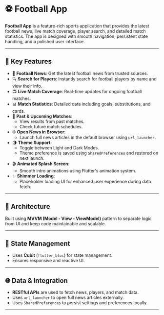 # ⚽ Football App

**Football App** is a feature-rich sports application that provides the latest football news, live match coverage, player search, and detailed match statistics. The app is designed with smooth navigation, persistent state handling, and a polished user interface.

---

## 📱 Key Features

- 📰 **Football News**: Get the latest football news from trusted sources.
- 🔍 **Search for Players**: Instantly search for football players by name and view their info.
- 📺 **Live Match Coverage**: Real-time updates for ongoing football matches.
- 📊 **Match Statistics**: Detailed data including goals, substitutions, and cards.
- 📅 **Past & Upcoming Matches**: 
  - View results from past matches.
  - Check future match schedules.
- 🌐 **Open News in Browser**:
  - Launch full news articles in the default browser using `url_launcher`.
- 🌗 **Theme Support**:
  - Toggle between Light and Dark Modes.
  - Theme preference is saved using `SharedPreferences` and restored on next launch.
- 🎬 **Animated Splash Screen**: 
  - Smooth intro animations using Flutter's animation system.
- ✨ **Shimmer Loading**:
  - Placeholder loading UI for enhanced user experience during data fetch.

---

## 🧱 Architecture

Built using **MVVM (Model - View - ViewModel)** pattern to separate logic from UI and keep code maintainable and scalable.

---

## 🧠 State Management

- Uses **Cubit** (`flutter_bloc`) for state management.
- Ensures responsive and reactive UI.

---

## 🌐 Data & Integration

- **RESTful APIs** are used to fetch news, players, and match data.
- Uses `url_launcher` to open full news articles externally.
- Uses `SharedPreferences` to persist settings and preferences locally.

---

